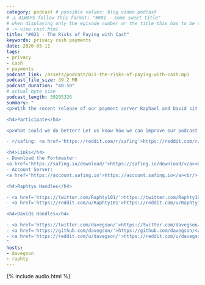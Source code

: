 ```yaml
---
category: podcast # possible values: blog video podcast
# ⚠️ ALWAYS follow this format: "#001 - Some sweet title"
# when displaying only the episode number or the title this has to be constant
# -> view cast.html
title: "#021 - The Risks of Paying with Cash"
keywords: privacy cash payments
date: 2020-05-11
tags:
- privacy
- cash
- payments
podcast_link: /assets/podcast/021-the-risks-of-paying-with-cash.mp3
podcast_file_size: 39.2 MB
podcast_duration: "40:50"
# actual byte size
podcast_length: 39205326
summary: "
<p>With the recent release of our payment server Raphael and David sit down to talk about cash payments, one of the methods available right from the start. Arguably the most private payment method out there, it still has its drawbacks. What are they? And what can you do to mitigate risks?</p>

<h4>Participate</h4>

<p>What could we do better? Let us know how we can improve our podcast on reddit:</p>

- r/safing: <a href='https://reddit.com/r/safing'>https://reddit.com/r/safing</a><br/>

<h4>Links</h4>
- Download the Portmaster:
<a href='https://safing.io/download/'>https://safing.io/download/</a><br/>
- Account Server:
<a href='https://account.safing.io'>https://account.safing.io</a><br/>

<h4>Raphtys Handles</h4>

- <a href='https://twitter.com/Raphty101/'>https://twitter.com/Raphty101/</a><br/>
- <a href='https://reddit.com/u/Raphty101'>https://reddit.com/u/Raphty101</a><br/>

<h4>Davids Handles</h4>

- <a href='https://twitter.com/davegson/'>https://twitter.com/davegson/</a><br/>
- <a href='https://github.com/davegson/'>https://github.com/davegson/</a><br/>
- <a href='https://reddit.com/u/davegson/'>https://reddit.com/u/davegson/</a><br/>
"
hosts:
- davegson
- raphty
---
```


{% include audio.html %}
